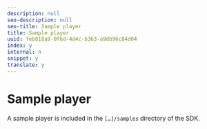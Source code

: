```yaml
---
description: null
seo-description: null
seo-title: Sample player
title: Sample player
uuid: feb818a9-0f6d-4d4c-b363-a9db96c84d04
index: y
internal: n
snippet: y
translate: y
---
```


# Sample player

A sample player is included in the `[…]/samples` directory of the SDK.
